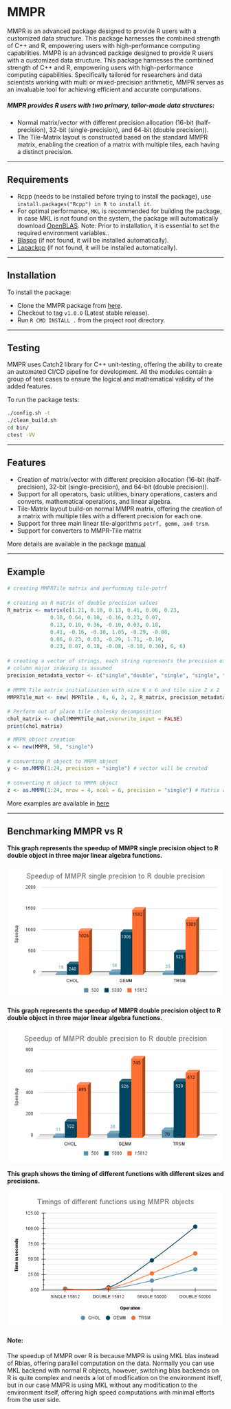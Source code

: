 
# MMPR

MMPR is an advanced package designed to provide R users with a customized data structure.
This package harnesses the combined strength of C++ and R, empowering users with high-performance computing capabilities.
MMPR is an advanced package designed to provide R users with a customized data structure.
This package harnesses the combined strength of C++ and R, empowering users with high-performance computing capabilities.
Specifically tailored for researchers and data scientists working with multi or mixed-precision arithmetic,
MMPR serves as an invaluable tool for achieving efficient and accurate computations.

##### MMPR provides R users with two primary, tailor-made data structures:
- Normal matrix/vector with different precision allocation (16-bit (half-precision), 32-bit (single-precision), and 64-bit (double precision)).
- The Tile-Matrix layout is constructed based on the standard MMPR matrix, enabling the creation of a matrix with multiple tiles, each having a distinct precision.
___

## Requirements
- Rcpp (needs to be installed before trying to install the package), use `install.packages("Rcpp") in R to install it`.
- For optimal performance, `MKL` is recommended for building the package,
in case MKL is not found on the system, the package will automatically download [OpenBLAS](https://github.com/xianyi/OpenBLAS). Note: Prior to installation, it is essential to set the required environment variables..
- [Blaspp](https://github.com/icl-utk-edu/blaspp) (if not found, it will be installed automatically).
- [Lapackpp](https://github.com/icl-utk-edu/lapackpp) (if not found, it will be installed automatically).

___

## Installation
To install the package:
- Clone the MMPR package from [here](https://github.com/stsds/MMPR).
- Checkout to tag `v1.0.0` (Latest stable release).
- Run `R CMD INSTALL .` from the project root directory.
___

## Testing
MMPR uses Catch2 library for C++ unit-testing, offering the ability to create an automated CI/CD pipeline for development.
All the modules contain a group of test cases to ensure the logical and mathematical validity of the added features.

To run the package tests:

```bash
./config.sh -t
./clean_build.sh
cd bin/
ctest -VV
```
___

## Features
- Creation of matrix/vector with different precision allocation (16-bit (half-precision), 32-bit (single-precision), and 64-bit (double precision)).
- Support for all operators, basic utilities, binary operations, casters and converts, mathematical operations, and linear algebra.
- Tile-Matrix layout build-on normal MMPR matrix, offering the creation of a matrix with multiple tiles with a different precision for each one.
- Support for three main linear tile-algorithms `potrf, gemm, and trsm`.
- Support for converters to MMPR-Tile matrix

More details are available in the package [manual](vignettes/MMPR-manual.pdf)
___

## Example
```R
# creating MMPRTile matrix and performing tile-potrf

# creating an R matrix of double precision values
R_matrix <- matrix(c(1.21, 0.18, 0.13, 0.41, 0.06, 0.23,
              0.18, 0.64, 0.10, -0.16, 0.23, 0.07,
              0.13, 0.10, 0.36, -0.10, 0.03, 0.18,
              0.41, -0.16, -0.10, 1.05, -0.29, -0.08,
              0.06, 0.23, 0.03, -0.29, 1.71, -0.10,
              0.23, 0.07, 0.18, -0.08, -0.10, 0.36), 6, 6)

# creating a vector of strings, each string represents the precision of its corresponding tile.
# column major indexing is assumed
precision_metadata_vector <- c("single","double", "single", "single", "double", "double","single" , "single","double")

# MMPR Tile matrix initialization with size 6 x 6 and tile size 2 x 2
MMPRTile_mat <- new( MPRTile , 6, 6, 2, 2, R_matrix, precision_metadata_vector)

# Perform out of place tile cholesky decomposition
chol_matrix <- chol(MMPRTile_mat,overwrite_input = FALSE)
print(chol_matrix)
```

```R
# MMPR object creation
x <- new(MMPR, 50, "single")

# converting R object to MMPR object
y <- as.MMPR(1:24, precision = "single") # vector will be created

# converting R object to MMPR object
z <- as.MMPR(1:24, nrow = 4, ncol = 6, precision = "single") # Matrix will be created
```

More examples are available in [here](tests/R-tests)
___

## Benchmarking MMPR vs R

**This graph represents the speedup of MMPR single precision object to R double object in three major linear algebra functions.**

![](benchmarks/graphs/speedup_single_to_double.png)


**This graph represents the speedup of MMPR double precision object to R double object in three major linear algebra functions.**

![](benchmarks/graphs/Speedup_of_MMPR_double_precision_to_R_double_precision.png)


**This graph shows the timing of different functions with different sizes and precisions.**

![](benchmarks/graphs/Timings_of_different_functions_using_MMPR_objects.png)


#### Note:
The speedup of MMPR over R is because MMPR is using MKL blas instead of Rblas, offering parallel computation on the data.
Normally you can use MKL backend with normal R objects, however, switching blas backends on R is quite complex and needs a lot of modification on the environment itself,
 but in our case MMPR is using MKL without any modification to the environment itself, offering high speed computations with minimal efforts from the user side.